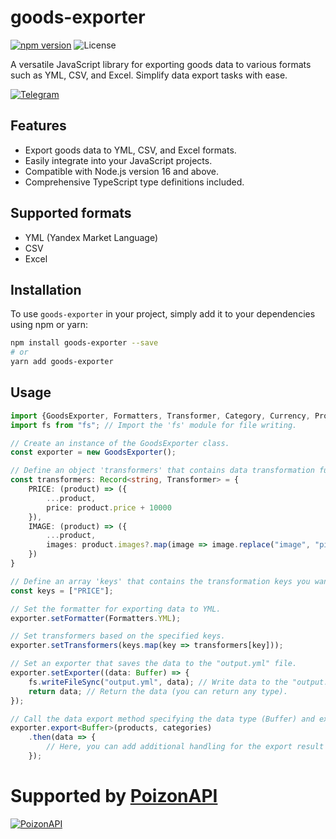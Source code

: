 # goods-exporter

[![npm version](https://badge.fury.io/js/goods-exporter.svg)](https://badge.fury.io/js/goods-exporter)
![License](https://img.shields.io/badge/license-MIT-green)

A versatile JavaScript library for exporting goods data to various formats such as YML, CSV, and Excel. Simplify data
export tasks with ease.

[![Telegram](https://img.shields.io/badge/Telegram-%40goods_exporter-blue?logo=telegram)](https://t.me/+gGHmBC8VZ4BjYjZi)

## Features

- Export goods data to YML, CSV, and Excel formats.
- Easily integrate into your JavaScript projects.
- Compatible with Node.js version 16 and above.
- Comprehensive TypeScript type definitions included.

## Supported formats

- YML (Yandex Market Language)
- CSV
- Excel

## Installation

To use `goods-exporter` in your project, simply add it to your dependencies using npm or yarn:

```bash
npm install goods-exporter --save
# or
yarn add goods-exporter
```

## Usage

```typescript
import {GoodsExporter, Formatters, Transformer, Category, Currency, Product, Vat} from "goods-exporter";
import fs from "fs"; // Import the 'fs' module for file writing.

// Create an instance of the GoodsExporter class.
const exporter = new GoodsExporter();

// Define an object 'transformers' that contains data transformation functions.
const transformers: Record<string, Transformer> = {
    PRICE: (product) => ({
        ...product,
        price: product.price + 10000
    }),
    IMAGE: (product) => ({
        ...product,
        images: product.images?.map(image => image.replace("image", "pic"))
    })
}

// Define an array 'keys' that contains the transformation keys you want to apply.
const keys = ["PRICE"];

// Set the formatter for exporting data to YML.
exporter.setFormatter(Formatters.YML);

// Set transformers based on the specified keys.
exporter.setTransformers(keys.map(key => transformers[key]));

// Set an exporter that saves the data to the "output.yml" file.
exporter.setExporter((data: Buffer) => {
    fs.writeFileSync("output.yml", data); // Write data to the "output.yml" file.
    return data; // Return the data (you can return any type).
});

// Call the data export method specifying the data type (Buffer) and expect the result as a promise.
exporter.export<Buffer>(products, categories)
    .then(data => {
        // Here, you can add additional handling for the export result if needed.
    });
```

# Supported by [PoizonAPI](https://t.me/PoizonAPI) 
[![PoizonAPI](https://i.ibb.co/HBbTpp0/Group-1.png)](https://t.me/PoizonAPI)
